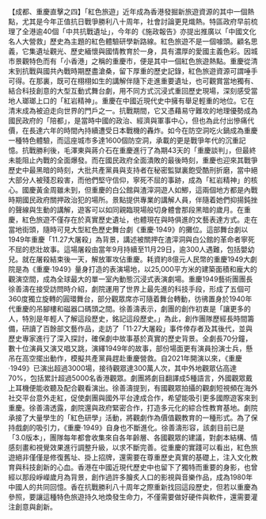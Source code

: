 【成都、重慶直擊之四】「紅色旅遊」近年成為香港發掘新旅遊資源的其中一個熱點，尤其是今年正值抗日戰爭勝利八十周年，社會討論更見熾熱。特區政府早前梳理了全港逾40個「中共抗戰遺址」，今年的《施政報告》亦提出推廣以「中國文化名人大營救」歷史為主題的紅色體驗研學新路線。紅色旅遊不是一個噱頭。顧名思義，它集遺址觀光、歷史緬懷與國情教育於一身，具有濃厚的愛國主義色彩。因城市景觀特色而有「小香港」之稱的重慶市，便是其中一個紅色旅遊熱點。重慶從清末到抗戰與國共內戰時期歷盡滄桑，留下厚重的歷史記錄，紅色旅遊資源可謂唾手可得。在那裏，既可在栩栩如生的講解伴隨下走進重要遺址，也可觀賞當地獨有、結合科技創意的大型互動式舞台劇，用不同方式沉浸式重回歷史現場，深刻感受當地人瑯瑯上口的「紅岩精神」。重慶在中國近現代史中擁有舉足輕重的地位。它在清末成為被迫走向世界的門戶之一。抗戰期間，它又憑藉易守難攻的地理優勢成為國民政府的「陪都」，是當時中國的政治、經濟與軍事中心，但也為此付出慘痛代價，在長達六年的時間內持續遭受日本戰機的轟炸。如今在防空洞吃火鍋成為重慶一種特色體驗，而這座城市多達1600個防空洞，承載的更是戰爭年代的沉重記憶。抗戰勝利後，毛澤東與蔣介石在重慶進行了為期43天的「重慶談判」，但最終未能阻止內戰的全面爆發。而在國民政府全面潰敗的最後時刻，重慶也迎來其戰爭歷史中最黑暗的時刻，大批共產黨員與支持者在秘密監獄裏飽受酷刑折磨，當中絕大部分人被殘忍殺害，而他們堅守信仰，寧死不屈的事跡，成為「紅岩精神」的核心。國慶黃金周雖未到，但重慶的白公館與渣滓洞遊人如鯽，這兩個地方都是內戰時期國民政府關押政治犯的場所。景點提供專業的講解人員，伴隨着她們抑揚鈍挫的聲線與生動的講解，遊客可以如同親臨現場般切身體會那段黑暗的歲月。在重慶，紅色旅遊不僅存在於真實歷史遺址，也體現在與時俱進的文藝表達方式。走在當地街頭，隨時可見大型紅色歷史舞台劇《重慶·1949》的攤位。這部舞台劇以1949年重慶「11.27大屠殺」為背景，講述被關押在渣滓洞與白公館的革命者寧死不屈的悲壯故事。這場屠殺由當年9月持續至11月29日，逾300人遇難，包括嬰幼兒。就在屠殺結束後一天，解放軍攻佔重慶。耗資約8億元人民幣的重慶1949大劇院是為《重慶·1949》量身打造的表演場地，以25,000平方米的建築面積和龐大的觀演空間，成為全球最大的單一室內動態沉浸式表演劇場。重慶1949藝術團團長徐善濤在接受訪問時介紹，劇院運用了世界上最先進的科技手段，形成了五個可360度獨立旋轉的圓環舞台，部分觀眾席亦可隨着舞台轉動，彷彿置身於1940年代重慶的吊腳樓和磁器口碼頭之間。徐善濤表示，劇團的創作初衷是「讓更多的人，特別是年輕人了解這段歷史，銘記這段歷史。」為此，創作團隊歷經長時間籌備，研讀了百餘部文藝作品，走訪了「11·27大屠殺」事件倖存者及其後代，並與歷史專家進行了深入探討，確保劇中故事基於真實的歷史背景。全劇長70分鐘，數十位演員又演又唱又跳，演繹1949年的故事，部份場面更有演員扮演士兵，懸吊在高空擺出動作，模擬共產黨員趕赴重慶營救。自2021年開演以來，《重慶·1949》已演出超過3000場，接待觀眾達300萬人次，其中外地觀眾佔高達70%，包括累計超過5000名香港觀眾。劇團將劇目翻譯成5種語言，外國觀眾戴上耳機便能收聽及配合觀看演出。徐善濤提到，有國觀眾拍攝的觀劇短視頻在海外社交平台意外走紅，促使劇團與國外平台達成合作，希望能吸引更多國際遊客來到重慶。徐善濤透露，劇院還與政府緊密合作，打造多元化的綜合性教育基地。劇院承接了大量學生的「紅色研學」活動，將觀劇作為價值觀教育的一種形式。為了保持戲劇的吸引力，《重慶·1949》自身也不斷進化。徐善濤形容，該劇目前已是「3.0版本」，團隊每年都會收集來自各年齡層、各國觀眾的建議，對劇本結構、情感刻畫和視覺效果進行調整升級，以求不斷完善。從重慶的實踐可以看出，紅色旅遊絕非僅僅是修復舊址、掛上招牌，還需要在尊重歷史真實的基礎上，注入文化教育與科技創新的心血。香港在中國近現代歷史中也留下了獨特而重要的身影，也曾經以那段崢嶸歲月為背景，創作過許多膾炙人口的影視與音樂作品，成為1980年中國人的共同回憶。香在抗戰勝利八十周年之際重新找回這段歷史，但若以重慶為參照，要讓這種特色旅遊持久地煥發生命力，不僅需要做好硬件與軟件，還需要灌注創意與創新。
